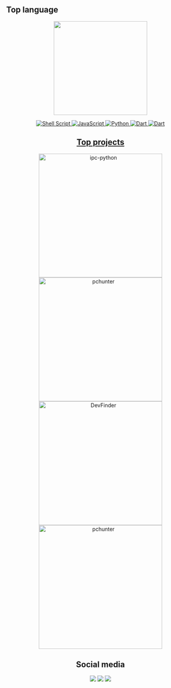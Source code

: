 ## Top language

<div align="center">
<img height="250rem" src="https://github-readme-stats.vercel.app/api/top-langs/?username=vinnybrunn00&layout=compact&theme=cobalt"/>

<a href="https://devdocs.io/bash/">![Shell Script](https://img.shields.io/badge/shell_script-%23121011.svg?style=for-the-badge&logo=gnu-bash&logoColor=40f872)
<a href="https://devdocs.io/javascript/"> ![JavaScript](https://img.shields.io/badge/JavaScript-F7DF1E?style=for-the-badge&logo=javascript&logoColor=black)
<a href="https://docs.python.org/3/">![Python](https://img.shields.io/badge/python-3670A0?style=for-the-badge&logo=python&logoColor=black)
<a href="https://dart.dev/tools/dart-doc">![Dart](https://img.shields.io/badge/dart-%230175C2.svg?style=for-the-badge&logo=dart&logoColor=white)
<a href="https://dart.dev/tools/dart-doc">![Dart](https://img.shields.io/badge/C%2B%2B-00599C?style=for-the-badge&logo=c%2B%2B&logoColor=white)

## Top projects

<p align="center">
    <a href="https://github.com/Vinnybrunn00/Linset_Evil_Twin_Attack"><img width="330" src="https://denvercoder1-github-readme-stats.vercel.app/api/pin/?username=Vinnybrunn00&repo=Linset_Evil_Twin_Attack&theme=cobalt" alt="ipc-python"></a>
    <a href="https://github.com/Vinnybrunn00/App_ChatGPT"><img width="330" src="https://denvercoder1-github-readme-stats.vercel.app/api/pin/?username=Vinnybrunn00&repo=App_ChatGPT&theme=cobalt" alt="pchunter"></a>
   <a href="https://github.com/Vinnybrunn00/Wifi_Chrome_Opera_Mailer"><img width="330" src="https://denvercoder1-github-readme-stats.vercel.app/api/pin/?username=Vinnybrunn00&repo=Wifi_Chrome_Opera_Mailer&theme=cobalt" alt="DevFinder"></a>
   <a href="https://github.com/Vinnybrunn00/Bot-Telegram-All-Functions"><img width="330" src="https://denvercoder1-github-readme-stats.vercel.app/api/pin/?username=Vinnybrunn00&repo=Bot-Telegram-All-Functions&theme=cobalt" alt="pchunter"></a>

</p>

## Social media

<div align="center">
  <a href="https://instagram.com/vinnybrunn00" target="_blank"><img src="https://img.shields.io/badge/-Instagram-%23E4405F?style=for-the-badge&logo=instagram&logoColor=white" target="_blank"></a>
  <a href="https://twitter.com/Vinnybrunn00" target="_blank"><img src="https://img.shields.io/badge/Twitter-%231DA1F2.svg?style=for-the-badge&logo=Twitter&logoColor=white"></a>
  <a href="https://open.spotify.com/user/5cuqma0170zaestki4kbc1ilp?si=bf30147a1b2a4978" target="_blank"><img src="https://img.shields.io/badge/Spotify-1ED760?style=for-the-badge&logo=spotify&logoColor=white"></a>
</div>
